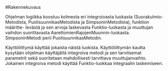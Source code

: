 #Rakennekuvaus

Ohjelman logiikka koostuu kolmesta eri integroivasta luokasta (Suorakulmio-
Metodista, PuolisuunnikasMetodista ja SimpsoninMetodista), funktion määritte-
levästä ja sen arvoja laskevasta Funktio-luokasta ja muuttujan vaihdon suorittavasta
AarettomienRajojenMuunnin-luokasta. SimpsoninMetodi perii PuolisuunnikasMetodin.

Käyttöliittymä käyttää jokaista näistä luokista. Käyttöliittymän kautta kysytään
ohjelman käyttäjältä integroiva metodi ja sen tarvitsemat parametrit sekä 
suoritetaan mahdollisesti tarvittava muuttujanvaihto. Jokainen integroiva metodi
käyttää Funktio-luokkaa integraalin laskemiseen.
